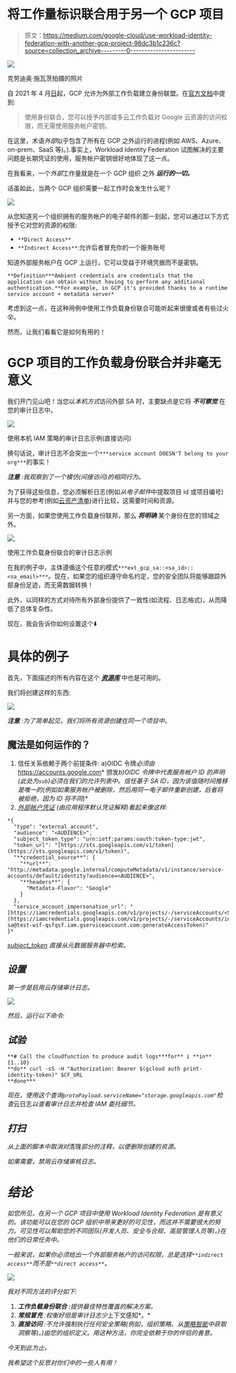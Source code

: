 # 将工作量标识联合用于另一个 GCP 项目

> 原文：<https://medium.com/google-cloud/use-workload-identity-federation-with-another-gcp-project-98dc3b1c236c?source=collection_archive---------0----------------------->

![](img/68112c29084b1c58e8f58d339394062a.png)

克劳迪奥·施瓦茨拍摄的照片

自 2021 年 4 月[日](https://cloud.google.com/iam/docs/release-notes#April_09_2021)起，GCP 允许为外部工作负载建立身份联盟。在[官方文档](https://cloud.google.com/iam/docs/workload-identity-federation)中提到:

> 使用身份联合，您可以授予内部或多云工作负载对 Google 云资源的访问权限，而无需使用服务帐户密钥。

在这里，术语*外部*似乎包含了所有在 GCP 之外运行的进程(例如 AWS、Azure、on-prem、SaaS 等)。).事实上，Workload Identity Federation 试图解决的主要问题是长期凭证的使用，服务帐户密钥很好地体现了这一点。

在我看来，一个*外部*工作量就是在一个 GCP 组织 之外 ***运行的一切。***

话虽如此，当两个 GCP 组织需要一起工作时会发生什么呢？

![](img/7fe314f578776e1ec9a1c0f710678240.png)

从您知道另一个组织拥有的服务帐户的电子邮件的那一刻起，您可以通过以下方式授予它对您的资源的权限:

*   `**Direct Access**`
*   `**Indirect Access**`:允许后者冒充你的一个服务账号

知道外部服务帐户在 GCP 上运行，它可以受益于环境凭据而不是密钥。

```
**Definition***Ambient credentials are credentials that the application can obtain without having to perform any additional authentication.**For example, in GCP it's provided thanks to a runtime service account + metadata server*
```

考虑到这一点，在这种用例中使用工作负载身份联合可能听起来很傻或者有些过火😵。

然而，让我们看看它是如何有用的！

# GCP 项目的工作负载身份联合并非毫无意义

我们开门见山吧！当您以*本机方式*访问外部 SA 时，主要缺点是它将 ***不可察觉*** 在您的审计日志中。

![](img/bc93fb4e711cba05629c5b2fd03ef2aa.png)

使用本机 IAM 策略的审计日志示例(直接访问)

换句话说，审计日志不会突出一个`***service account DOESN'T belong to your org***`的事实！

***注意*** *:我观察到了一个模仿(间接访问)的相同行为。*

为了获得这些信息，您必须解析日志(例如*从电子邮件*中提取项目 id 或项目编号)并与您的参考(例如[云资产清单](https://cloud.google.com/asset-inventory/docs/overview))进行比较，这需要时间和资源。

另一方面，如果您使用工作负载身份联邦，那么 ***将明确*** 某个身份在您的领域之外。

![](img/c9c07d61669fcfb94b431e7b51c272a4.png)

使用工作负载身份联合的审计日志示例

在我的例子中，主体遵循这个任意的模式`***ext_gcp_sa::<sa_id>::<sa_email>***`。现在，如果您的组织遵守命名约定，您的安全团队将能够跟踪外部身份足迹，而无需数据转换！

此外，以同样的方式对待所有外部身份提供了一致性(如流程、日志格式)，从而降低了总体复杂性。

现在，我会告诉你如何设置这个⬇️

# 具体的例子

首先，下面描述的所有内容在这个 [***资源库***](https://github.com/LoicSikidi/workload-identity-federation-with-gcp-project) 中也是可用的。

我们将创建这样的东西:

![](img/f1a0f78bdd04cfb9adb5b9f976d90fc7.png)

***注意*** *:为了简单起见，我们将所有资源创建在同一个项目中。*

## 魔法是如何运作的？

1.  信任关系依赖于两个前提条件:
    a)OIDC 令牌*必须由*https://accounts.google.com*
    颁发*b)OIDC 令牌中代表服务帐户 ID 的声明(此处为`sub`)*必须在我们的允许列表中。信任基于 SA ID，因为该值随时间推移是唯一的(例如*如果服务帐户被删除，然后用同一电子邮件重新创建，后者将被拒绝，因为 ID 将不同*)*
2.  *[*外部帐户凭证*](https://google.aip.dev/auth/4117) (由应用程序默认凭证解释)看起来像这样:*

```
*{
  "type": "external_account",
  "audience": "<AUDIENCE>",
  "subject_token_type": "urn:ietf:params:oauth:token-type:jwt",
  "token_url": "[https://sts.googleapis.com/v1/token](https://sts.googleapis.com/v1/token)",
  "**credential_source**": {
    "**url**": "http://metadata.google.internal/computeMetadata/v1/instance/service-accounts/default/identity?audience=<AUDIENCE>",
    "**headers**": {
      "Metadata-Flavor": "Google"
    }
  },
  "service_account_impersonation_url": "[https://iamcredentials.googleapis.com/v1/projects/-/serviceAccounts/<SA_EMAIL>:generateAccessToken](https://iamcredentials.googleapis.com/v1/projects/-/serviceAccounts/internal-sa@test-wif-qsfqsf.iam.gserviceaccount.com:generateAccessToken)"
}*
```

*[subject_token](https://www.rfc-editor.org/rfc/rfc8693#section-2.1-4.12) 直接从元数据服务器中检索。*

## *设置*

*第一步是启用云存储审计日志。*

*![](img/f6d6336d661cd9fc540240df6a224d44.png)*

*然后，运行以下命令:*

## *试验*

```
**# Call the cloudfunction to produce audit logs***for** i **in** {1..10}
**do** curl -sS -H "Authorization: Bearer $(gcloud auth print-identity-token)" $CF_URL
**done***
```

*现在，使用这个查询`protoPayload.serviceName="storage.googleapis.com"`检查*云日志*以查看审计日志并检查 IAM 委托细节。*

## *打扫*

*从上面的脚本中取消对*清理*部分的注释，以便删除创建的资源。*

*如果需要，禁用云存储审核日志。*

# ***结论***

*如您所见，在另一个 GCP 项目中使用 Workload Identity Federation 是有意义的。该功能可以在您的 GCP 组织中带来更好的可见性，而这并不需要很大的努力。可见性可以帮助您的不同团队(开发人员、安全与合规、高层管理人员等)。)在他们的日常任务中。*

*一般来说，如果你必须给出一个外部服务帐户的访问权限，总是选择`**indirect access**`而不是`**direct access**`。*

*![](img/9888c19ecf70172a55391bad9f765cf0.png)*

*我对不同方法的评分如下:*

1.  ****工作负载身份联合*** :提供最佳特性覆盖的解决方案。*
2.  ****常规冒充*** :权衡好但是审计日志少*上下文感知*。*
3.  ****直接访问*** :不允许强制执行任何安全策略(例如，组织策略、从[策略智能](https://cloud.google.com/policy-intelligence/docs/service-account-usage-tools)中获取洞察等)。)由您的组织定义。用这种方法，你完全依赖于你的伴侣的善意。*

*今天到此为止。*

*我希望这个反思对你们中的一些人有用！*